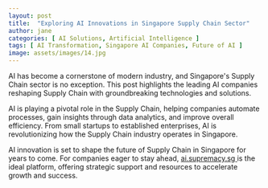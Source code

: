 ```yaml
---
layout: post
title:  "Exploring AI Innovations in Singapore Supply Chain Sector"
author: jane
categories: [ AI Solutions, Artificial Intelligence ]
tags: [ AI Transformation, Singapore AI Companies, Future of AI ]
image: assets/images/14.jpg
---
```


AI has become a cornerstone of modern industry, and Singapore's Supply Chain sector is no exception. This post highlights the leading AI companies reshaping Supply Chain with groundbreaking technologies and solutions.

AI is playing a pivotal role in the Supply Chain, helping companies automate processes, gain insights through data analytics, and improve overall efficiency. From small startups to established enterprises, AI is revolutionizing how the Supply Chain industry operates in Singapore.

AI innovation is set to shape the future of Supply Chain in Singapore for years to come. For companies eager to stay ahead, <a href="https://ai.supremacy.sg" target="_blank"> ai.supremacy.sg </a> is the ideal platform, offering strategic support and resources to accelerate growth and success.
